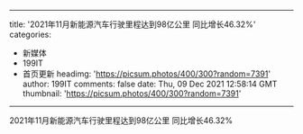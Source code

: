 
---
title: '2021年11月新能源汽车行驶里程达到98亿公里 同比增长46.32%'
categories: 
 - 新媒体
 - 199IT
 - 首页更新
headimg: 'https://picsum.photos/400/300?random=7391'
author: 199IT
comments: false
date: Thu, 09 Dec 2021 12:58:14 GMT
thumbnail: 'https://picsum.photos/400/300?random=7391'
---

<div>   
2021年11月新能源汽车行驶里程达到98亿公里 同比增长46.32%  
</div>
            